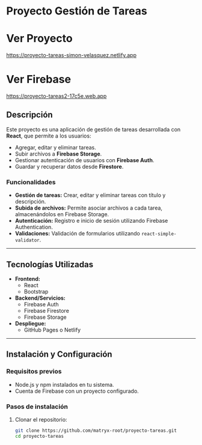 # Proyecto Gestión de Tareas

# Ver Proyecto
https://proyecto-tareas-simon-velasquez.netlify.app

# Ver Firebase
https://proyecto-tareas2-17c5e.web.app


## Descripción

Este proyecto es una aplicación de gestión de tareas desarrollada con **React**, que permite a los usuarios:
- Agregar, editar y eliminar tareas.
- Subir archivos a **Firebase Storage**.
- Gestionar autenticación de usuarios con **Firebase Auth**.
- Guardar y recuperar datos desde **Firestore**.

### Funcionalidades
- **Gestión de tareas:** Crear, editar y eliminar tareas con título y descripción.
- **Subida de archivos:** Permite asociar archivos a cada tarea, almacenándolos en Firebase Storage.
- **Autenticación:** Registro e inicio de sesión utilizando Firebase Authentication.
- **Validaciones:** Validación de formularios utilizando `react-simple-validator`.

---

## Tecnologías Utilizadas

- **Frontend:**
  - React
  - Bootstrap
- **Backend/Servicios:**
  - Firebase Auth
  - Firebase Firestore
  - Firebase Storage
- **Despliegue:**
  - GitHub Pages o Netlify

---

## Instalación y Configuración

### Requisitos previos
- Node.js y npm instalados en tu sistema.
- Cuenta de Firebase con un proyecto configurado.

### Pasos de instalación

1. Clonar el repositorio:
   ```bash
   git clone https://github.com/matryx-root/proyecto-tareas.git
   cd proyecto-tareas
